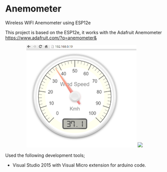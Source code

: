 # Anemometer
Wireless WIFI Anemometer using ESP12e

This project is based on the ESP12e, it works with the Adafruit Anemometer https://www.adafruit.com/?q=anemometer&

<p align="center">
  <img src="./Pictures/AnemometerWebPage.PNG" width="350"/>
  <img src="https://www.adafruit.com/images/1200x900/1733-00.jpg" width="350"/>
</p>

Used the following development tools;

<ul>
  <li>Visual Studio 2015 with Visual Micro extension for arduino code.</li>
</ul>

